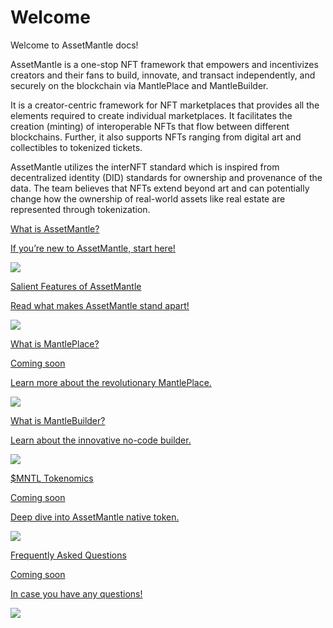 # Welcome

<div class="welcome">
   <div>
      <p>Welcome to AssetMantle docs! </p>
      <p>AssetMantle is a one-stop NFT framework that empowers and incentivizes creators and their fans to build, innovate, and transact independently, and securely on the blockchain via MantlePlace and MantleBuilder.

It is a creator-centric framework for NFT marketplaces that provides all the elements required to create individual marketplaces. It facilitates the creation (minting) of interoperable NFTs that flow between different blockchains. Further, it also supports NFTs ranging from digital art and collectibles to tokenized tickets.

AssetMantle utilizes the interNFT standard which is inspired from decentralized identity (DID) standards for ownership and provenance of the data. The team believes that NFTs extend beyond art and can potentially change how the ownership of real-world assets like real estate are represented through tokenization.</p>
   </div>
 
</div>
<div class="maincard">
  <a href="https://docs.assetmantle.one/#about_assetmantle" target="_blank">
  
   <div class="card">
      <div>
        <div class="card-top">
         <p class="heading">What is AssetMantle?</p>
         </div>
         <p>If you’re new to AssetMantle,  start here!</p>
      </div>
      <img src="../assets/images/AssetMantle_Logo_Square.png" /> 
   </div></a>
   <a href="https://docs.assetmantle.one/Why_Choose_AssetMantle" target="_blank">
   <div class="card">
      <div>
          <p class="heading">Salient Features of AssetMantle</p>
         <p>Read what makes AssetMantle stand apart!</p>
      </div>
      <img src="../assets/images/AssetMantle_Logo_Square.png" /> 
   </div>
</div></a>
<div class="maincard">
   <a href="#" target="_blank">
   
   <div class="card">
    <!-- <div class="card-comming-soon">Comming soon</div>  -->
      <div>
          <p class="heading">What is MantlePlace?</p>
          <p>Coming soon</p>
         <p>Learn more about the revolutionary MantlePlace.</p>
      </div>
      <img src="../assets/images/AssetMantle_Logo_Square.png" /> 
   </div></a>
    <a href="https://docs.assetmantle.one/MantleBuilder_Overview" target="_blank">
   <div class="card">
      <div>
           <p class="heading">What is MantleBuilder?</p>
         <p>Learn about the innovative no-code builder.</p>
      </div>
      <img src="../assets/images/AssetMantle_Logo_Square.png" /> 
     
   </div></a>
</div>
<div class="maincard">
<a href="#" target="_blank">
   <div class="card">
      <div>
           <p class="heading">$MNTL Tokenomics</p>
           <p>Coming soon</p>
         <p>Deep dive into AssetMantle native token.</p>
      </div>
      <img src="../assets/images/AssetMantle_Logo_Square.png" /> 
     
   </div></a>
   <a href="#" target="_blank">
   <div class="card">
      <div>
          <p class="heading">Frequently Asked Questions</p>
          <p>Coming soon</p>
         <p>In case you have any questions!</p>
      </div>
      <img src="../assets/images/AssetMantle_Logo_Square.png" /> 
   </div></a>
</div>

